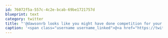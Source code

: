 ```yaml
---
id: 76072f5a-557c-4c2e-bcab-69be1721757d
blueprint: text
category: twitter
title: "'@dawsonrb looks like you might have done competition for your nickname: ow.ly/20J7Gx"
caption: '<span class="username username_linked">@<a href="https://twitter.com/dawsonrb" title="Robert Dawson">dawsonrb</a></span> looks like you might have done competition for your nickname: <a href="http://ow.ly/20J7Gx" title="http://ow.ly/20J7Gx" class="link link_untco">ow.ly/20J7Gx</a>'
---
```

